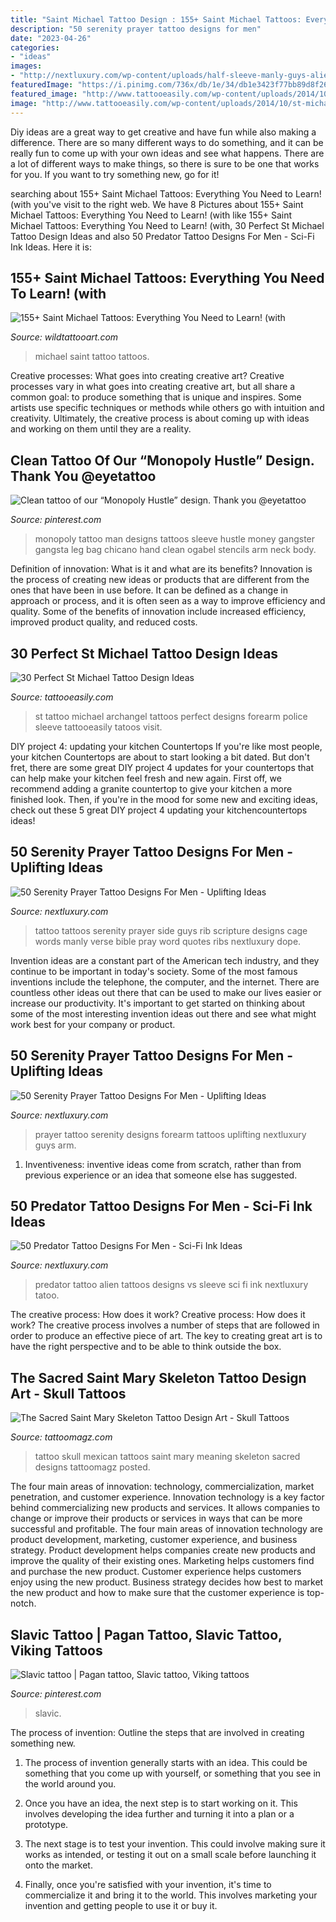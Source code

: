 ```yaml
---
title: "Saint Michael Tattoo Design : 155+ Saint Michael Tattoos: Everything You Need To Learn! (with"
description: "50 serenity prayer tattoo designs for men"
date: "2023-04-26"
categories:
- "ideas"
images:
- "http://nextluxury.com/wp-content/uploads/half-sleeve-manly-guys-alien-vs-predator-tattoos.jpg"
featuredImage: "https://i.pinimg.com/736x/db/1e/34/db1e3423f77bb89d8f267e7fb3af37bb.jpg"
featured_image: "http://www.tattooeasily.com/wp-content/uploads/2014/10/st-michael-tattoos-1.jpg"
image: "http://www.tattooeasily.com/wp-content/uploads/2014/10/st-michael-tattoos-1.jpg"
---
```



Diy ideas are a great way to get creative and have fun while also making a difference. There are so many different ways to do something, and it can be really fun to come up with your own ideas and see what happens. There are a lot of different ways to make things, so there is sure to be one that works for you. If you want to try something new, go for it!

	

		
searching about 155+ Saint Michael Tattoos: Everything You Need to Learn! (with you've visit to the right web. We have 8 Pictures about 155+ Saint Michael Tattoos: Everything You Need to Learn! (with like 155+ Saint Michael Tattoos: Everything You Need to Learn! (with, 30 Perfect St Michael Tattoo Design Ideas and also 50 Predator Tattoo Designs For Men - Sci-Fi Ink Ideas. Here it is:
		
    
## 155+ Saint Michael Tattoos: Everything You Need To Learn! (with

<img loading=lazy src="https://www.wildtattooart.com/wp-content/uploads/2018/10/Saint-Michael-Tattoos-25101870.jpg" onerror="this.onerror=null;this.src='https://tse2.mm.bing.net/th?id=OIP.qU-BFyDXEU4nSyx2Wa3hfwHaIt&amp;pid=15.1';" alt="155+ Saint Michael Tattoos: Everything You Need to Learn! (with">

_Source: wildtattooart.com_

>michael saint tattoo tattoos. 

	

Creative processes: What goes into creating creative art?
Creative processes vary in what goes into creating creative art, but all share a common goal: to produce something that is unique and inspires. Some artists use specific techniques or methods while others go with intuition and creativity. Ultimately, the creative process is about coming up with ideas and working on them until they are a reality.

    
## Clean Tattoo Of Our “Monopoly Hustle” Design. Thank You @eyetattoo

<img loading=lazy src="https://i.pinimg.com/736x/2d/8a/35/2d8a356359cab5d6e0be34736f5df827.jpg" onerror="this.onerror=null;this.src='https://tse2.mm.bing.net/th?id=OIP.1Spp4l-cWFZfIaLDZpq5DwHaHa&amp;pid=15.1';" alt="Clean tattoo of our “Monopoly Hustle” design. Thank you @eyetattoo">

_Source: pinterest.com_

>monopoly tattoo man designs tattoos sleeve hustle money gangster gangsta leg bag chicano hand clean ogabel stencils arm neck body. 

	

Definition of innovation: What is it and what are its benefits?
Innovation is the process of creating new ideas or products that are different from the ones that have been in use before. It can be defined as a change in approach or process, and it is often seen as a way to improve efficiency and quality. Some of the benefits of innovation include increased efficiency, improved product quality, and reduced costs.

    
## 30 Perfect St Michael Tattoo Design Ideas

<img loading=lazy src="http://www.tattooeasily.com/wp-content/uploads/2014/10/st-michael-tattoos-1.jpg" onerror="this.onerror=null;this.src='https://tse4.mm.bing.net/th?id=OIP.5NlUvJWJWxftbecxKUoiDwHaKe&amp;pid=15.1';" alt="30 Perfect St Michael Tattoo Design Ideas">

_Source: tattooeasily.com_

>st tattoo michael archangel tattoos perfect designs forearm police sleeve tattooeasily tatoos visit. 

	

DIY project 4: updating your kitchen Countertops
If you're like most people, your kitchen Countertops are about to start looking a bit dated. But don't fret, there are some great DIY project 4 updates for your countertops that can help make your kitchen feel fresh and new again. First off, we recommend adding a granite countertop to give your kitchen a more finished look. Then, if you're in the mood for some new and exciting ideas, check out these 5 great DIY project 4 updating your kitchencountertops ideas!

    
## 50 Serenity Prayer Tattoo Designs For Men - Uplifting Ideas

<img loading=lazy src="http://nextluxury.com/wp-content/uploads/manly-guys-black-ink-words-serenity-prayer-rib-cage-side-tattoo-ideas.jpg" onerror="this.onerror=null;this.src='https://tse3.mm.bing.net/th?id=OIP.nwE6MMvdMS4gc_vmzgQzvQHaHa&amp;pid=15.1';" alt="50 Serenity Prayer Tattoo Designs For Men - Uplifting Ideas">

_Source: nextluxury.com_

>tattoo tattoos serenity prayer side guys rib scripture designs cage words manly verse bible pray word quotes ribs nextluxury dope. 

	

Invention ideas are a constant part of the American tech industry, and they continue to be important in today's society. Some of the most famous inventions include the telephone, the computer, and the internet. There are countless other ideas out there that can be used to make our lives easier or increase our productivity. It's important to get started on thinking about some of the most interesting invention ideas out there and see what might work best for your company or product.

    
## 50 Serenity Prayer Tattoo Designs For Men - Uplifting Ideas

<img loading=lazy src="http://nextluxury.com/wp-content/uploads/inenr-forearm-guys-serenity-prayer-tattoo-designs.png" onerror="this.onerror=null;this.src='https://tse1.mm.bing.net/th?id=OIP.fEJ9D4DpBV9gFlcsuDDYTAHaGP&amp;pid=15.1';" alt="50 Serenity Prayer Tattoo Designs For Men - Uplifting Ideas">

_Source: nextluxury.com_

>prayer tattoo serenity designs forearm tattoos uplifting nextluxury guys arm. 

	

1. Inventiveness: inventive ideas come from scratch, rather than from previous experience or an idea that someone else has suggested.

    
## 50 Predator Tattoo Designs For Men - Sci-Fi Ink Ideas

<img loading=lazy src="http://nextluxury.com/wp-content/uploads/half-sleeve-manly-guys-alien-vs-predator-tattoos.jpg" onerror="this.onerror=null;this.src='https://tse4.mm.bing.net/th?id=OIP.z-OBTMjX898fFxj74Prd-gHaFn&amp;pid=15.1';" alt="50 Predator Tattoo Designs For Men - Sci-Fi Ink Ideas">

_Source: nextluxury.com_

>predator tattoo alien tattoos designs vs sleeve sci fi ink nextluxury tatoo. 

	

The creative process: How does it work?
Creative process: How does it work?
The creative process involves a number of steps that are followed in order to produce an effective piece of art. The key to creating great art is to have the right perspective and to be able to think outside the box.

    
## The Sacred Saint Mary Skeleton Tattoo Design Art - Skull Tattoos

<img loading=lazy src="https://tattoomagz.com/wp-content/uploads/mexican-skull-tattoo-meaning-tattoo-art-november-2012-25242.jpg" onerror="this.onerror=null;this.src='https://tse1.mm.bing.net/th?id=OIP.2LWYiX2AxV-dtRCdUhvfywHaK8&amp;pid=15.1';" alt="The Sacred Saint Mary Skeleton Tattoo Design Art - Skull Tattoos">

_Source: tattoomagz.com_

>tattoo skull mexican tattoos saint mary meaning skeleton sacred designs tattoomagz posted. 

	

The four main areas of innovation: technology, commercialization, market penetration, and customer experience.
Innovation technology is a key factor behind commercializing new products and services. It allows companies to change or improve their products or services in ways that can be more successful and profitable. The four main areas of innovation technology are product development, marketing, customer experience, and business strategy. Product development helps companies create new products and improve the quality of their existing ones. Marketing helps customers find and purchase the new product. Customer experience helps customers enjoy using the new product. Business strategy decides how best to market the new product and how to make sure that the customer experience is top-notch.

    
## Slavic Tattoo | Pagan Tattoo, Slavic Tattoo, Viking Tattoos

<img loading=lazy src="https://i.pinimg.com/736x/db/1e/34/db1e3423f77bb89d8f267e7fb3af37bb.jpg" onerror="this.onerror=null;this.src='https://tse3.mm.bing.net/th?id=OIP.nz4G7fUEVQExriOwV1s3-gHaHS&amp;pid=15.1';" alt="Slavic tattoo | Pagan tattoo, Slavic tattoo, Viking tattoos">

_Source: pinterest.com_

>slavic. 

	

The process of invention: Outline the steps that are involved in creating something new.
1. The process of invention generally starts with an idea. This could be something that you come up with yourself, or something that you see in the world around you.
2. Once you have an idea, the next step is to start working on it. This involves developing the idea further and turning it into a plan or a prototype.

3. The next stage is to test your invention. This could involve making sure it works as intended, or testing it out on a small scale before launching it onto the market.

4. Finally, once you're satisfied with your invention, it's time to commercialize it and bring it to the world. This involves marketing your invention and getting people to use it or buy it.

